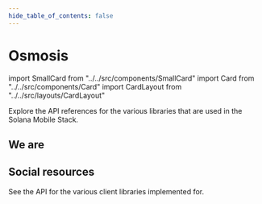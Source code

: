 ```yaml
---
hide_table_of_contents: false
---
```


# Osmosis



import SmallCard from "../../src/components/SmallCard"
import Card from "../../src/components/Card"
import CardLayout from "../../src/layouts/CardLayout"


<CardLayout autoFitEnabled={true}>
    <Card
        to="osmosis/installation"
        header={{
            label: "Node Installation Guide",
            translateId: "node-installation",
        }}
    />
</CardLayout>

Explore the API references for the various libraries that are used in the Solana Mobile Stack.

## We are

<CardLayout autoFitEnabled={true}>
    <Card
        to="#"
        header={{
            label: "Stake with us",
            translateId: "developer-programs",
        }}
        body={{
            label: "Learn about the React Native SDKs and how to quickly start building on Solana Mobile.",
            translateId: "learn-programs",
        }}
        iconPath="img/react-native-96.svg"
    />
    <Card
        to="#"
        header={{
            label: "Our validator",
            translateId: "development-setup",
        }}
        body={{
            label: "Learn how to build a native Android app using the core Solana Kotlin SDKs.",
            translateId: "development-setup-body",
        }}
        iconPath="img/kotlin-icon-32.svg"
    />
</CardLayout>

## Social resources
See the API for the various client libraries implemented for.

<CardLayout autoFitEnabled={false}>
    <SmallCard
        to="#"
        header={{
            label: "Website",
            translateId: "typescript-reference",
        }}
        iconPath="img/typescript-icon.png"
    />
    <SmallCard
        to="#"
        header={{
            label: "Github",
            translateId: "github-reference",
        }}
        iconPath="img/typescript-icon.png"
    />
    <SmallCard
        to="#"
        header={{
            label: "Discord",
            translateId: "discord-reference",
        }}
        iconPath="img/typescript-icon.png"
    />
    <SmallCard
        to="#"
        header={{
            label: "X",
            translateId: "x-reference",
        }}
        iconPath="img/typescript-icon.png"
    />
    <SmallCard
        to="#"
        header={{
            label: "Telegram",
            translateId: "telegram-reference",
        }}
        iconPath="img/typescript-icon.png"
    />
</CardLayout>
